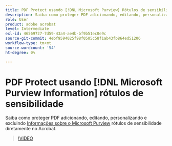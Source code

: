 ```yaml
---
title: PDF Protect usando [!DNL Microsoft Purview] Rótulos de sensibilidade
description: Saiba como proteger PDF adicionando, editando, personalizando e excluindo [!DNL Microsoft Purview] Rótulos de sensibilidade diretamente no Acrobat
role: User
product: adobe acrobat
level: Intermediate
exl-id: 46569727-7d59-43a4-ae4b-bf9b51ec0e9c
source-git-commit: 4ebf9594025f98f0505c58f1ab43fb864ed51206
workflow-type: tm+mt
source-wordcount: '54'
ht-degree: 0%

---
```


# PDF Protect usando [!DNL Microsoft Purview Information] rótulos de sensibilidade

Saiba como proteger PDF adicionando, editando, personalizando e excluindo [Informações sobre o Microsoft Purview](https://learn.microsoft.com/en-us/microsoft-365/compliance/information-protection?view=o365-worldwide) rótulos de sensibilidade diretamente no Acrobat.

>[!VIDEO](https://video.tv.adobe.com/v/3410552?quality=12&learn=on&hidetitle=true)
